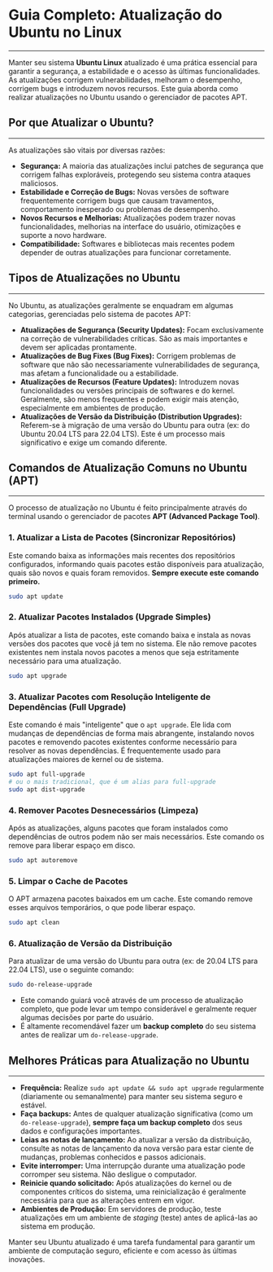 # Guia Completo: Atualização do Ubuntu no Linux
---

Manter seu sistema **Ubuntu Linux** atualizado é uma prática essencial para garantir a segurança, a estabilidade e o acesso às últimas funcionalidades. As atualizações corrigem vulnerabilidades, melhoram o desempenho, corrigem bugs e introduzem novos recursos. Este guia aborda como realizar atualizações no Ubuntu usando o gerenciador de pacotes APT.

## Por que Atualizar o Ubuntu?
---

As atualizações são vitais por diversas razões:

* **Segurança:** A maioria das atualizações inclui patches de segurança que corrigem falhas exploráveis, protegendo seu sistema contra ataques maliciosos.
* **Estabilidade e Correção de Bugs:** Novas versões de software frequentemente corrigem bugs que causam travamentos, comportamento inesperado ou problemas de desempenho.
* **Novos Recursos e Melhorias:** Atualizações podem trazer novas funcionalidades, melhorias na interface do usuário, otimizações e suporte a novo hardware.
* **Compatibilidade:** Softwares e bibliotecas mais recentes podem depender de outras atualizações para funcionar corretamente.

## Tipos de Atualizações no Ubuntu
---

No Ubuntu, as atualizações geralmente se enquadram em algumas categorias, gerenciadas pelo sistema de pacotes APT:

* **Atualizações de Segurança (Security Updates):** Focam exclusivamente na correção de vulnerabilidades críticas. São as mais importantes e devem ser aplicadas prontamente.
* **Atualizações de Bug Fixes (Bug Fixes):** Corrigem problemas de software que não são necessariamente vulnerabilidades de segurança, mas afetam a funcionalidade ou a estabilidade.
* **Atualizações de Recursos (Feature Updates):** Introduzem novas funcionalidades ou versões principais de softwares e do kernel. Geralmente, são menos frequentes e podem exigir mais atenção, especialmente em ambientes de produção.
* **Atualizações de Versão da Distribuição (Distribution Upgrades):** Referem-se à migração de uma versão do Ubuntu para outra (ex: do Ubuntu 20.04 LTS para 22.04 LTS). Este é um processo mais significativo e exige um comando diferente.

## Comandos de Atualização Comuns no Ubuntu (APT)
---

O processo de atualização no Ubuntu é feito principalmente através do terminal usando o gerenciador de pacotes **APT (Advanced Package Tool)**.

### 1. Atualizar a Lista de Pacotes (Sincronizar Repositórios)

Este comando baixa as informações mais recentes dos repositórios configurados, informando quais pacotes estão disponíveis para atualização, quais são novos e quais foram removidos. **Sempre execute este comando primeiro.**

```bash
sudo apt update
```

### 2. Atualizar Pacotes Instalados (Upgrade Simples)

Após atualizar a lista de pacotes, este comando baixa e instala as novas versões dos pacotes que você já tem no sistema. Ele não remove pacotes existentes nem instala novos pacotes a menos que seja estritamente necessário para uma atualização.

```bash
sudo apt upgrade
```

### 3. Atualizar Pacotes com Resolução Inteligente de Dependências (Full Upgrade)

Este comando é mais "inteligente" que o `apt upgrade`. Ele lida com mudanças de dependências de forma mais abrangente, instalando novos pacotes e removendo pacotes existentes conforme necessário para resolver as novas dependências. É frequentemente usado para atualizações maiores de kernel ou de sistema.

```bash
sudo apt full-upgrade
# ou o mais tradicional, que é um alias para full-upgrade
sudo apt dist-upgrade
```

### 4. Remover Pacotes Desnecessários (Limpeza)

Após as atualizações, alguns pacotes que foram instalados como dependências de outros podem não ser mais necessários. Este comando os remove para liberar espaço em disco.

```bash
sudo apt autoremove
```

### 5. Limpar o Cache de Pacotes

O APT armazena pacotes baixados em um cache. Este comando remove esses arquivos temporários, o que pode liberar espaço.

```bash
sudo apt clean
```

### 6. Atualização de Versão da Distribuição

Para atualizar de uma versão do Ubuntu para outra (ex: de 20.04 LTS para 22.04 LTS), use o seguinte comando:

```bash
sudo do-release-upgrade
```
* Este comando guiará você através de um processo de atualização completo, que pode levar um tempo considerável e geralmente requer algumas decisões por parte do usuário.
* É altamente recomendável fazer um **backup completo** do seu sistema antes de realizar um `do-release-upgrade`.

## Melhores Práticas para Atualização no Ubuntu
---

* **Frequência:** Realize `sudo apt update && sudo apt upgrade` regularmente (diariamente ou semanalmente) para manter seu sistema seguro e estável.
* **Faça backups:** Antes de qualquer atualização significativa (como um `do-release-upgrade`), **sempre faça um backup completo** dos seus dados e configurações importantes.
* **Leias as notas de lançamento:** Ao atualizar a versão da distribuição, consulte as notas de lançamento da nova versão para estar ciente de mudanças, problemas conhecidos e passos adicionais.
* **Evite interromper:** Uma interrupção durante uma atualização pode corromper seu sistema. Não desligue o computador.
* **Reinicie quando solicitado:** Após atualizações do kernel ou de componentes críticos do sistema, uma reinicialização é geralmente necessária para que as alterações entrem em vigor.
* **Ambientes de Produção:** Em servidores de produção, teste atualizações em um ambiente de *staging* (teste) antes de aplicá-las ao sistema em produção.

Manter seu Ubuntu atualizado é uma tarefa fundamental para garantir um ambiente de computação seguro, eficiente e com acesso às últimas inovações.
